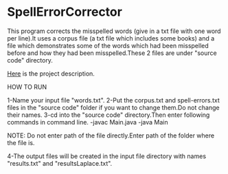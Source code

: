 # SpellErrorCorrector
This program corrects the misspelled words (give in a txt file with one word per line).It uses a corpus file (a txt file which includes some books) and a file which demonstrates some of the words which had been misspelled before and how they had been misspelled.These 2 files are under "source code" directory.

[Here](https://github.com/muhammed-kaya-2016400234/SpellErrorCorrector/blob/master/project%20description.pdf) is the project description.

HOW TO RUN

1-Name your input file "words.txt".
2-Put the corpus.txt and spell-errors.txt files in the "source code" folder if you want to change them.Do not change their names.
3-cd into the "source code" directory.Then enter following commands in command line.
-javac Main.java
-java Main <path of the directory of the input file >

NOTE: Do not enter path of the file directly.Enter path of the folder where the file is.

4-The output files will be created in the input file directory with names "results.txt" and "resultsLaplace.txt".

